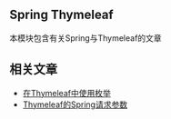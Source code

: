 ## Spring Thymeleaf

本模块包含有关Spring与Thymeleaf的文章

## 相关文章

+ [在Thymeleaf中使用枚举](docs/在Thymeleaf中使用枚举.md)
+ [Thymeleaf的Spring请求参数](docs/Thymeleaf的Spring请求参数.md)